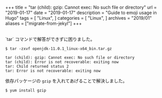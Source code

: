 +++
title = "tar (child): gzip: Cannot exec: No such file or directory"
url = "2019-01-17"
date = "2019-01-17"
description = "Guide to emoji usage in Hugo"
tags = [
  "Linux",
]
categories = [
  "Linux",
]
archives = "2019/01"
aliases = ["migrate-from-jekyl"]
+++

<br>
`tar` コマンドで解答ができずに困りました。

```
$ tar -zxvf openjdk-11.0.1_linux-x64_bin.tar.gz

tar (child): gzip: Cannot exec: No such file or directory
tar (child): Error is not recoverable: exiting now
tar: Child returned status 2
tar: Error is not recoverable: exiting now
```

依存パッケージの `gzip` を入れてあげることで解決しました。

```
$ yum install gzip
```
